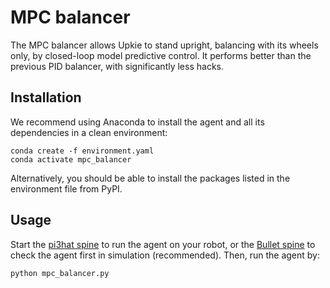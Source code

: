 # MPC balancer

The MPC balancer allows Upkie to stand upright, balancing with its wheels only, by closed-loop model predictive control. It performs better than the previous PID balancer, with significantly less hacks.

## Installation

We recommend using Anaconda to install the agent and all its dependencies in a clean environment:

```console
conda create -f environment.yaml
conda activate mpc_balancer
```

Alternatively, you should be able to install the packages listed in the environment file from PyPI.

## Usage

Start the [pi3hat spine](https://upkie.github.io/upkie/spines.html#pi3hat-spine) to run the agent on your robot, or the [Bullet spine](https://upkie.github.io/upkie/spines.html#bullet-spine) to check the agent first in simulation (recommended). Then, run the agent by:

```console
python mpc_balancer.py
```
